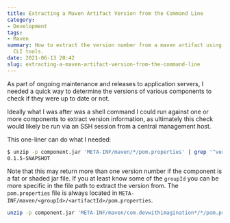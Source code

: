 ```yaml
---
title: Extracting a Maven Artifact Version from the Command Line
category:
- Development
tags:
- Maven
summary: How to extract the version number from a maven artifact using commonly available
  CLI tools.
date: 2021-06-13 20:42
slug: extracting-a-maven-artifact-version-from-the-command-line
---
```

As part of ongoing maintenance and releases to application servers, I needed a quick way to determine the versions of various components to check if they were up to date or not.

Ideally what I was after was a shell command I could run against one or more components to extract version information, as ultimately this check would likely be run via an SSH session from a central management host.

This one-liner can do what I needed:

~~~ bash
$ unzip -p component.jar 'META-INF/maven/*/pom.properties' | grep '^version=' | cut -d '=' -f 2
0.1.5-SNAPSHOT
~~~

Note that this may return more than one version number if the component is a fat or shaded jar file. If you at least know some of the `groupId` you can be more specific in the file path to extract the version from. The `pom.properties` file is always located in `META-INF/maven/<groupId>/<artifactId>/pom.properties`.

~~~ bash
unzip -p component.jar 'META-INF/maven/com.devwithimagination*/*/pom.properties'
~~~
